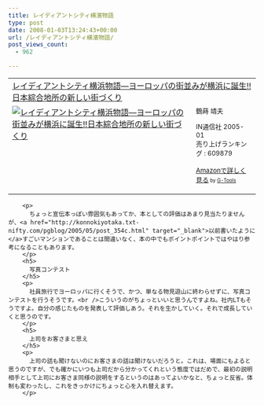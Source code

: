 ```yaml
---
title: レイディアントシティ横濱物語
type: post
date: 2008-01-03T13:24:43+00:00
url: /レイディアントシティ横濱物語/
post_views_count:
  - 962

---
```

<table cellpadding="5" border="0">
  <tr>
    <td colspan="2">
      <a href="http://www.amazon.co.jp/gp/redirect.html%3FASIN=4872182456%26tag=konnokiyotaka-22%26lcode=xm2%26cID=2025%26ccmID=165953%26location=/o/ASIN/4872182456%253FSubscriptionId=0G91FPYVW6ZGWBH4Y9G2" target="_blank">レイディアントシティ横浜物語―ヨーロッパの街並みが横浜に誕生!!日本綜合地所の新しい街づくり</a><img height="1" alt="" src="http://www.assoc-amazon.jp/e/ir?t=konnokiyotaka-22&l=ur2&o=9" width="1" border="0" />
    </td>
  </tr>
  
  <tr>
    <td valign="top">
      <a href="http://www.amazon.co.jp/gp/redirect.html%3FASIN=4872182456%26tag=konnokiyotaka-22%26lcode=xm2%26cID=2025%26ccmID=165953%26location=/o/ASIN/4872182456%253FSubscriptionId=0G91FPYVW6ZGWBH4Y9G2" target="_blank"><img alt="レイディアントシティ横浜物語―ヨーロッパの街並みが横浜に誕生!!日本綜合地所の新しい街づくり" src="https://i1.wp.com/images-jp.amazon.com/images/P/4872182456.09.MZZZZZZZ.jpg" border="0" data-recalc-dims="1" /></a>
    </td>
    <td valign="top">
      <font size="-1">鶴蒔 靖夫 </p>
      <p>
        IN通信社 2005-01<br />売り上げランキング : 609879
      </p>
      <p>
        <a href="http://www.amazon.co.jp/gp/redirect.html%3FASIN=4872182456%26tag=konnokiyotaka-22%26lcode=xm2%26cID=2025%26ccmID=165953%26location=/o/ASIN/4872182456%253FSubscriptionId=0G91FPYVW6ZGWBH4Y9G2" target="_blank">Amazonで詳しく見る</a></font><font size="-2"> by <a href="http://www.goodpic.com/mt/aws/index.html">G-Tools</a></font></td> </tr> </tbody> </table> 
        
        <p>
          ちょっと宣伝本っぽい雰囲気もあってか、本としての評価はあまり見当たりませんが、<a href="http://konnokiyotaka.txt-nifty.com/pgblog/2005/05/post_354c.html" target="_blank">以前書いたように</a>すごいマンションであることは間違いなく、本の中でもポイントポイントではやはり参考になることもあります。
        </p>
        <h5>
          写真コンテスト
        </h5>
        <p>
          社員旅行でヨーロッパに行くそうで、かつ、単なる物見遊山に終わらせずに、写真コンテストを行うそうです。<br />こういうのがちょっといいと思うんですよね。社内LTもそうですよ。自分の感じたものを発表して評価しあう。それを生かしていく。それで成長していくと思うのです。
        </p>
        <h5>
          上司をお客さまと思え
        </h5>
        <p>
          上司の話も聞けないのにお客さまの話は聞けないだろうと。これは、場面にもよると思うのですが、でも確かにいつも上司だから分かってくれという態度ではだめで、最初の説明相手として上司にお客さま同様の説明をするというのはあってよいかなと、ちょっと反省。体制も変わったし、これをきっかけにちょっと心を入れ替えます。
        </p>